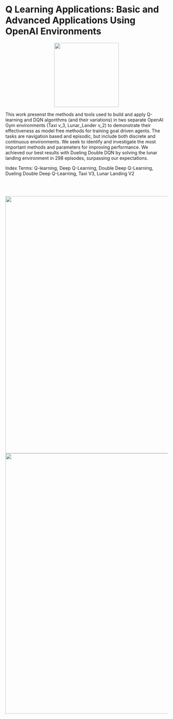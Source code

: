 # Q Learning Applications: Basic and Advanced Applications Using OpenAI Environments

<center>
<img src="https://github.com/tgalala/Reinforcement-Learning-Q-Learning-Applications/blob/master/images/rl.jpg?raw=true" height="200">
</center>
  
This work presenst the methods and tools used to build and apply Q-learning and DQN algorithms (and their variations) 
in two separate OpenAI Gym environments (Taxi v_3, Lunar_Lander v_2) to demonstrate their effectiveness as model 
free methods for training goal driven agents. The tasks are navigation based and episodic, but include both discrete 
and continuous environments. We seek to identify and investigate the most important methods and parameters for improving
performance. We achieved our best results with Dueling Double DQN by solving the lunar landing environment in 298 episodes, 
surpassing our expectations. 

Index Terms:  Q-learning, Deep Q-Learning, Double Deep Q-Learning, Dueling Double Deep Q-Learning, Taxi V3, Lunar Landing V2

<br><br>

<img src="https://github.com/tgalala/Reinforcement-Learning-Q-Learning-Applications/blob/master/images/algorithms1.jpg?raw=true" width="800">
<Br>
<img src="https://github.com/tgalala/Reinforcement-Learning-Q-Learning-Applications/blob/master/images/algorithms2.jpg?raw=true" width="810"> 


